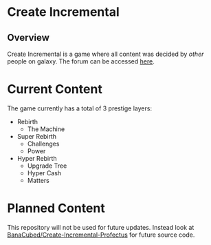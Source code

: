 # Create Incremental

## Overview

Create Incremental is a game where all content was decided by _other_ people on galaxy. The forum can be accessed [here](https://galaxy.click/forum/thread/255).


# Current Content

The game currently has a total of 3 prestige layers:
- Rebirth
    - The Machine
- Super Rebirth
    - Challenges
    - Power
- Hyper Rebirth
    - Upgrade Tree
    - Hyper Cash
    - Matters

# Planned Content

This repository will not be used for future updates. Instead look at [BanaCubed/Create-Incremental-Profectus](https://github.com/BanaCubed/Create-Incremental-Profectus) for future source code.
